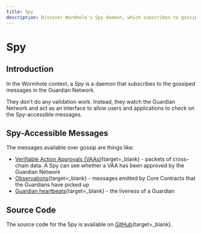```yaml
---
title: Spy
description: Discover Wormhole's Spy daemon, which subscribes to gossiped messages in the Guardian Network, including VAAs and Observations, with setup instructions.
---
```


# Spy

## Introduction

In the Wormhole context, a _Spy_ is a daemon that subscribes to the gossiped messages in the Guardian Network.

They don’t do any validation work. Instead, they watch the Guardian Network and act as an interface to allow users and applications to check on the Spy-accessible messages.

## Spy-Accessible Messages

The messages available over gossip are things like:

- [Verifiable Action Approvals (VAAs)](/learn/infrastructure/vaas/){target=\_blank} - packets of cross-chain data. A Spy can see whether a VAA has been approved by the Guardian Network
- [Observations](/learn/glossary/#observation){target=\_blank} - messages emitted by Core Contracts that the Guardians have picked up
- [Guardian heartbeats](/learn/glossary/#heartbeat){target=\_blank} - the liveness of a Guardian

## Source Code

The source code for the Spy is available on [GitHub](https://github.com/wormhole-foundation/wormhole/blob/main/node/cmd/spy/spy.go){target=\_blank}.
